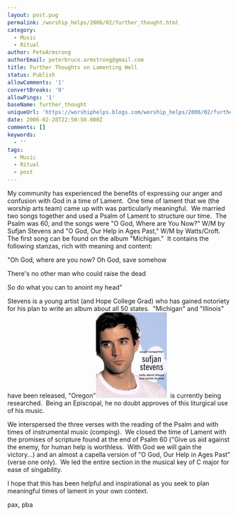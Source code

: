 ```yaml
---
layout: post.pug
permalink: /worship_helps/2006/02/further_thought.html 
category:
  - Music
  - Ritual
author: PeteArmsrong
authorEmail: peterbruce.armstrong@gmail.com
title: Further Thoughts on Lamenting Well
status: Publish
allowComments: '1'
convertBreaks: '0'
allowPings: '1'
baseName: further_thought
uniqueUrl: 'https://worshiphelps.blogs.com/worship_helps/2006/02/further_thought.html '
date: 2006-02-28T22:50:50.000Z
comments: []
keywords:
  - ''
tags:
  - Music
  - Ritual
  - post
---
```

My community has experienced the benefits of expressing our anger and confusion with God in a time of Lament.  One time of lament that we (the worship arts team) came up with was particularly meaningful.  We married two songs together and used a Psalm of Lament to structure our time.  The Psalm was 60, and the songs were "O God, Where are You Now?" W/M by Sufjan Stevens and "O God, Our Help in Ages Past," W/M by Watts/Croft.  The first song can be found on the album "Michigan."  It contains the following stanzas, rich with meaning and content:

"Oh God, where are you now? Oh God, save somehow

There's no other man who could raise the dead

So do what you can to anoint my head"

Stevens is a young artist (and Hope College Grad) who has gained notoriety for his plan to write an album about all 50 states.  "Michigan" and "Illinois" have been released, "Oregon"[![Sufjan](/img/sufjan.jpg "Sufjan")](/img/shared/sufjan.jpg)  is currently being researched.  Being an Episcopal, he no doubt approves of this liturgical use of his music.

We interspersed the three verses with the reading of the Psalm and with times of instrumental music (comping).  We closed the time of Lament with the promises of scripture found at the end of Psalm 60 ("Give us aid against the enemy, for human help is worthless.  With God we will gain the victory...) and an almost a capella version of "O God, Our Help in Ages Past" (verse one only).  We led the entire section in the musical key of C major for ease of singability.

I hope that this has been helpful and inspirational as you seek to plan meaningful times of lament in your own context.

pax, pba